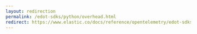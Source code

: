 ```yaml
---
layout: redirection
permalink: /edot-sdks/python/overhead.html
redirect: https://www.elastic.co/docs/reference/opentelemetry/edot-sdks/python/overhead
---
```

